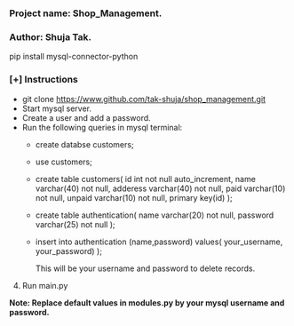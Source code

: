 ### Project name: Shop_Management.   
### Author: Shuja Tak.   


pip install mysql-connector-python  

### [+] Instructions

* git clone https://www.github.com/tak-shuja/shop_management.git
* Start mysql server.
* Create a user and add a password.
* Run the following queries in mysql terminal:  
    * create databse customers;
    * use customers;
    * create table customers(
        id int not null auto_increment,
        name varchar(40) not null,
        adderess varchar(40) not null,
        paid varchar(10) not null,
        unpaid varchar(10) not null,
        primary key(id)
        );

    * create table authentication(
        name varchar(20) not null,
        password varchar(25) not null
    );

    * insert into authentication (name,password) values(
        your_username, your_password)
        );

        This will be your username and password to delete records.

4. Run main.py

**Note: Replace default values in modules.py by your mysql username and password.**   

